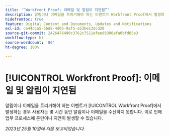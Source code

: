 ```yaml
---
title: '“Workfront Proof: 이메일 및 알림이 지연됨”'
description: 알림이나 이메일을 트리거해야 하는 이벤트가 Workfront Proof에서 발생하는 경우 사용자는 몇 시간 동안 알림이나 이메일을 수신하지 못합니다. 이로 인해 업무 프로세스에 혼란이나 지연이 발생할 수 있습니다.
hidefromtoc: true
feature: Digital Content and Documents, Updates and Notifications
exl-id: ce44dca5-5bd8-4d05-9af5-a53be13dcd20
source-git-commit: 2426476490c3762c7511afee99380afa0bfd85e3
workflow-type: ht
source-wordcount: '86'
ht-degree: 100%

---
```


# [!UICONTROL Workfront Proof]: 이메일 및 알림이 지연됨

<!--WF and WFP TOCs-->

알림이나 이메일을 트리거해야 하는 이벤트가 [!UICONTROL Workfront Proof]에서 발생하는 경우 사용자는 몇 시간 동안 알림이나 이메일을 수신하지 못합니다. 이로 인해 업무 프로세스에 혼란이나 지연이 발생할 수 있습니다.

_2023년 25월 10일에 처음 보고되었습니다._
